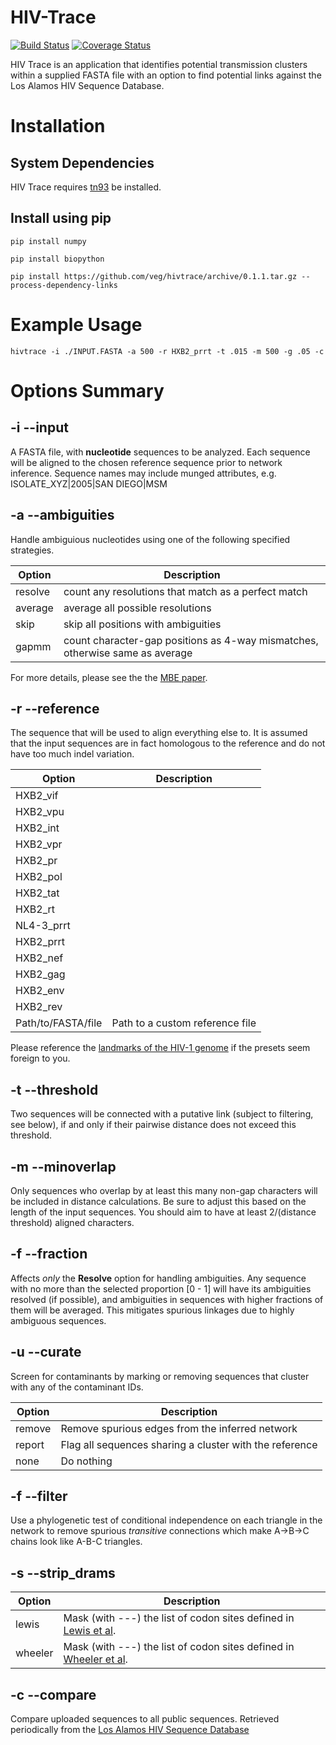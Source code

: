 HIV-Trace
==========

[![Build Status](https://travis-ci.org/veg/hivtrace.svg)](https://travis-ci.org/veg/hivtrace)
[![Coverage Status](https://coveralls.io/repos/veg/hivtrace/badge.png?branch=master)](https://coveralls.io/r/veg/hivtrace)

HIV Trace is an application that identifies potential transmission
clusters within a supplied FASTA file with an option to find
potential links against the Los Alamos HIV Sequence Database. 

# Installation

## System Dependencies

HIV Trace requires [tn93](https://github.com/veg/tn93) be installed.
## Install using pip

`pip install numpy`

`pip install biopython`

`pip install https://github.com/veg/hivtrace/archive/0.1.1.tar.gz --process-dependency-links`

# Example Usage

`hivtrace -i ./INPUT.FASTA -a 500 -r HXB2_prrt -t .015 -m 500 -g .05 -c`

# Options Summary

## -i --input

A FASTA file, with **nucleotide** sequences to be analyzed. Each sequence will
be aligned to the chosen reference sequence prior to network inference.
Sequence names may include munged attributes, 
e.g. ISOLATE_XYZ|2005|SAN DIEGO|MSM

## -a --ambiguities

Handle ambiguious nucleotides using one of the following specified strategies.

| Option    | Description                                                                  |
| --------- | --------------                                                               |
| resolve   | count any resolutions that match as a perfect match                          |
| average   | average all possible resolutions                                             |
| skip      | skip all positions with ambiguities                                          |
| gapmm     | count character-gap positions as 4-way mismatches, otherwise same as average |

For more details, please see the the [MBE paper](http://mbe.oxfordjournals.org/content/22/5/1208.short).

## -r --reference

The sequence that will be used to align everything else to. It is assumed that
the input sequences are in fact homologous to the reference and do not have too
much indel variation.

| Option               | Description                     |
| ---------            | --------------                  |
| HXB2_vif             |                                 |
| HXB2_vpu             |                                 |
| HXB2_int             |                                 |
| HXB2_vpr             |                                 |
| HXB2_pr              |                                 |
| HXB2_pol             |                                 |
| HXB2_tat             |                                 |
| HXB2_rt              |                                 |
| NL4-3_prrt           |                                 |
| HXB2_prrt            |                                 |
| HXB2_nef             |                                 |
| HXB2_gag             |                                 |
| HXB2_env             |                                 |
| HXB2_rev             |                                 |
| Path/to/FASTA/file   | Path to a custom reference file |

Please reference the [landmarks of the HIV-1 genome](http://www.hiv.lanl.gov/content/sequence/HIV/MAP/landmark.html) if the presets seem foreign to you.


## -t --threshold

Two sequences will be connected with a putative link (subject to filtering, see
below), if and only if their pairwise distance does not exceed this threshold.

## -m --minoverlap

Only sequences who overlap by at least this many non-gap characters will be
included in distance calculations. Be sure to adjust this based on the length
of the input sequences. You should aim to have at least 2/(distance threshold)
aligned characters.

## -f --fraction

Affects _only_ the **Resolve** option for handling ambiguities.
Any sequence with no more than the selected proportion [0 - 1] will have its
ambiguities resolved (if possible), and ambiguities in sequences with higher
fractions of them will be averaged. This mitigates spurious linkages due to
highly ambiguous sequences.

## -u --curate

Screen for contaminants by marking or removing sequences that cluster with any of the contaminant IDs.

| Option    | Description                                             |
| --------- | --------------                                          |
| remove    | Remove spurious edges from the inferred network         |
| report    | Flag all sequences sharing a cluster with the reference |
| none      | Do nothing                                              |



## -f --filter

Use a phylogenetic test of conditional independence on each triangle in the
network to remove spurious _transitive_ connections which make
A->B->C chains look like A-B-C triangles. 

## -s --strip_drams

| Option    | Description                                                                                                                                      |
| --------- | --------------                                                                                                                                   |
| lewis     | Mask (with ---) the list of codon sites defined in [Lewis et al](http://journals.plos.org/plosmedicine/article?id=10.1371/journal.pmed.0050050). |
| wheeler   | Mask (with ---) the list of codon sites defined in [Wheeler et al](http://www.ncbi.nlm.nih.gov/pubmed/20395786).                                 |

 
## -c --compare
Compare uploaded sequences to all public sequences. 
Retrieved periodically from the [Los Alamos HIV Sequence Database](http://hiv.lanl.gov)


